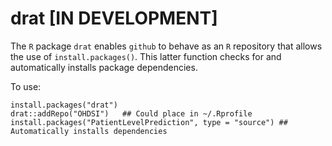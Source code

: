 # drat [IN DEVELOPMENT]
The `R` package `drat` enables `github` to behave as an `R` repository that allows the use of `install.packages()`.
This latter function checks for and automatically installs package dependencies.

To use:
```{r}
install.packages("drat")
drat::addRepo("OHDSI")   ## Could place in ~/.Rprofile
install.packages("PatientLevelPrediction", type = "source") ## Automatically installs dependencies
```
